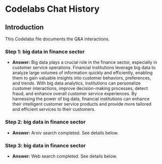 # Codelabs Chat History

## Introduction
This Codelabs file documents the Q&A interactions.

### Step 1: big data in finance sector

- **Answer:** Big data plays a crucial role in the finance sector, especially in customer service operations. Financial institutions leverage big data to analyze large volumes of information quickly and efficiently, enabling them to gain valuable insights into customer behaviors, preferences, and trends. With big data analytics, institutions can personalize customer interactions, improve decision-making processes, detect fraud, and enhance overall customer service experiences. By harnessing the power of big data, financial institutions can enhance their intelligent customer service products and provide more tailored and efficient services to their customers.

### Step 2: big data in finance sector

- **Answer:** Arxiv search completed. See details below.

### Step 3: big data in finance sector

- **Answer:** Web search completed. See details below.

